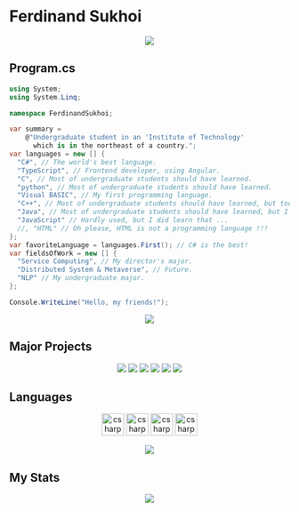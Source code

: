 # Ferdinand Sukhoi

<div style="width: 10px;"></div>

<p align="center">
<img align="center" src="https://github.com/FerdinandSukhoi/FerdinandSukhoi/blob/main/img/WooHoll.png?raw=true"/>
</p>


## Program.cs

```c#
using System;
using System.Linq;

namespace FerdinandSukhoi;

var summary = 
    @"Undergraduate student in an 'Institute of Technology' 
      which is in the northeast of a country.";
var languages = new [] {
  "C#", // The world's best language.
  "TypeScript", // Frontend developer, using Angular.
  "C", // Most of undergraduate students should have learned.
  "python", // Most of undergraduate students should have learned.
  "Visual BASIC", // My first programming language.
  "C++", // Most of undergraduate students should have learned, but too difficult.
  "Java", // Most of undergraduate students should have learned, but I dislike this.
  "JavaScript" // Hardly used, but I did learn that ...
  //, "HTML" // Oh please, HTML is not a programming language !!!
};
var favoriteLanguage = languages.First(); // C# is the best!
var fieldsOfWork = new [] {
  "Service Computing", // My director's major.
  "Distributed System & Metaverse", // Future.
  "NLP" // My undergraduate major.
};

Console.WriteLine("Hello, my friends!");
```

<p align="center"><a><img align="center" src="https://github.com/FerdinandSukhoi/FerdinandSukhoi/raw/main/img/ilovecsharp.png"/></a></p>

## Major Projects

<p align="center">
    <img src="https://github-readme-stats.vercel.app/api/pin/?username=HIT-ReFreSH&repo=AspNet.Security.OAuth.Providers"/>
    <img src="https://github-readme-stats.vercel.app/api/pin/?username=Plastic-Metal&repo=MobileSuit"/>
    <img src="https://github-readme-stats.vercel.app/api/pin/?username=HIT-ReFreSH&repo=WebLedger"/>
    <img src="https://github-readme-stats.vercel.app/api/pin/?username=Plastic-Metal&repo=JMobileSuitLite"/>
    <img src="https://github-readme-stats.vercel.app/api/pin/?username=HIT-ReFreSH&repo=ScheduleServer"/>
    <img src="https://github-readme-stats.vercel.app/api/pin/?username=Plastic-Metal&repo=PyMobileSuit"/>
</p>


## Languages

<p align="center">
    <img src="https://raw.githubusercontent.com/get-icon/geticon/master/icons/c-sharp.svg" alt="csharp" width="40" height="40"/>
    <img src="https://raw.githubusercontent.com/get-icon/geticon/master/icons/typescript.svg" alt="csharp" width="40" height="40"/>
    <img src="https://raw.githubusercontent.com/get-icon/geticon/master/icons/c.svg" alt="csharp" width="40" height="40"/>
    <img src="https://raw.githubusercontent.com/get-icon/geticon/master/icons/python.svg" alt="csharp" width="40" height="40"/>
</p>

<p align="center">
    <img src="https://github-readme-stats.vercel.app/api/top-langs/?username=FerdinandSukhoi&layout=compact"/>
</p>

## My Stats

<p align="center">
    <img src="https://github-readme-stats.vercel.app/api?username=FerdinandSukhoi&show_icons=true"/>
</p>
